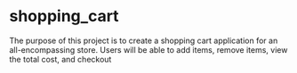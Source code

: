# shopping_cart

The purpose of this project is to create a shopping cart application for an all-encompassing store. Users will be
able to add items, remove items, view the total cost, and checkout
